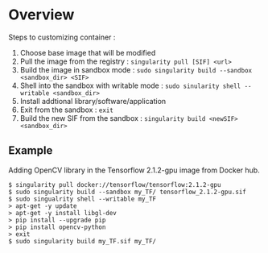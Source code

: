 # Overview
Steps to customizing container :
1. Choose base image that will be modified 
2. Pull the image from the registry : `singularity pull [SIF] <url>`
3. Build the image in sandbox mode : `sudo singularity build --sandbox <sandbox_dir> <SIF>`
4. Shell into the sandbox with writable mode : `sudo sinularity shell --writable <sandbox_dir>`
5. Install addtional library/software/application
6. Exit from the sandbox : `exit`
7. Build the new SIF from the sandbox : `singularity build <newSIF> <sandbox_dir>`

## Example
Adding OpenCV library in the Tensorflow 2.1.2-gpu image from Docker hub. 
```
$ singularity pull docker://tensorflow/tensorflow:2.1.2-gpu
$ sudo singularity build --sandbox my_TF/ tensorflow_2.1.2-gpu.sif
$ sudo singualrity shell --writable my_TF
> apt-get -y update
> apt-get -y install libgl-dev
> pip install --upgrade pip
> pip install opencv-python
> exit
$ sudo singularity build my_TF.sif my_TF/
```
